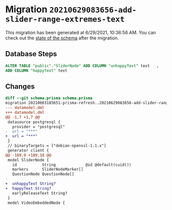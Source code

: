 # Migration `20210629083656-add-slider-range-extremes-text`

This migration has been generated at 6/29/2021, 10:36:56 AM.
You can check out the [state of the schema](./schema.prisma) after the migration.

## Database Steps

```sql
ALTER TABLE "public"."SliderNode" ADD COLUMN "unhappyText" text   ,
ADD COLUMN "happyText" text   
```

## Changes

```diff
diff --git schema.prisma schema.prisma
migration 20210603185651-prisma-refresh..20210629083656-add-slider-range-extremes-text
--- datamodel.dml
+++ datamodel.dml
@@ -1,7 +1,7 @@
 datasource postgresql {
   provider = "postgresql"
-  url = "***"
+  url = "***"
 }
 // binaryTargets = ["debian-openssl-1.1.x"]
 generator client {
@@ -189,9 +189,10 @@
 model SliderNode {
   id           String             @id @default(cuid())
   markers      SliderNodeMarker[]
   QuestionNode QuestionNode[]
-
+  unhappyText String?
+  happyText String?
   earlyReleaseText String?
 }
 model VideoEmbeddedNode {
```


